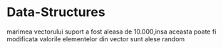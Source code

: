 # Data-Structures
marimea vectorului suport a fost aleasa de 10.000,insa aceasta poate fi modificata
valorile elementelor din vector sunt alese random
